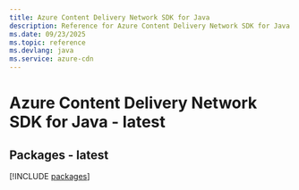 ```yaml
---
title: Azure Content Delivery Network SDK for Java
description: Reference for Azure Content Delivery Network SDK for Java
ms.date: 09/23/2025
ms.topic: reference
ms.devlang: java
ms.service: azure-cdn
---
```

# Azure Content Delivery Network SDK for Java - latest
## Packages - latest
[!INCLUDE [packages](content-delivery-network-index.md)]